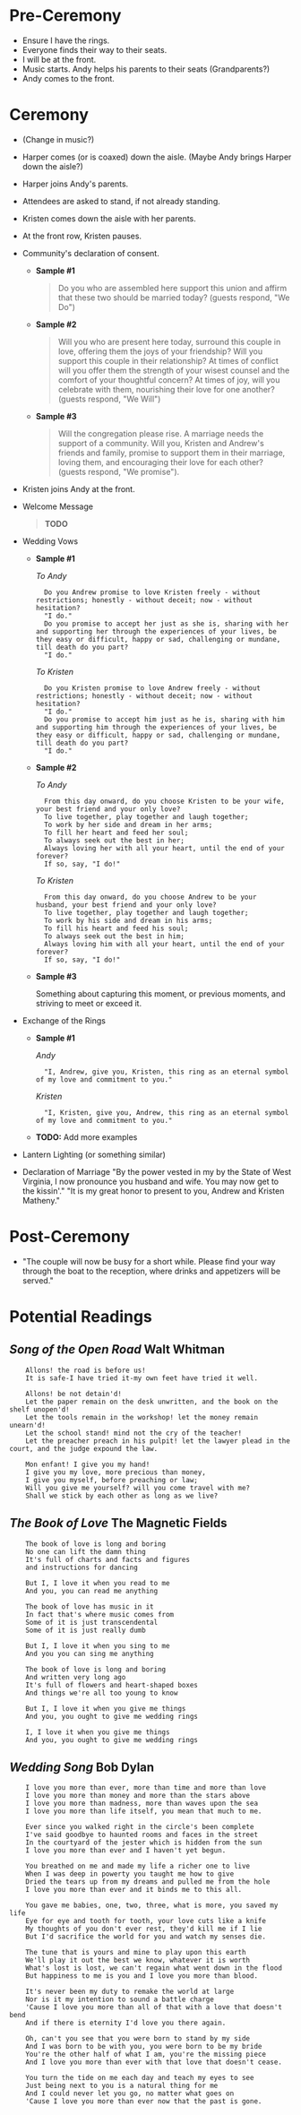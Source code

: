 Pre-Ceremony
============
- Ensure I have the rings.
- Everyone finds their way to their seats.
- I will be at the front.
- Music starts. Andy helps his parents to their seats (Grandparents?)
- Andy comes to the front.

Ceremony
========
- (Change in music?)
- Harper comes (or is coaxed) down the aisle. (Maybe Andy brings Harper down the aisle?)
- Harper joins Andy's parents.
- Attendees are asked to stand, if not already standing.
- Kristen comes down the aisle with her parents.
- At the front row, Kristen pauses.
- Community's declaration of consent.

	- **Sample #1**
		> Do you who are assembled here support this union and affirm that these two should be married today? (guests respond, "We Do")
	
	- **Sample #2**
		> Will you who are present here today, surround this couple in love, offering them the joys of your friendship? Will you support this couple in their relationship? At times of conflict will you offer them the strength of your wisest counsel and the comfort of your thoughtful concern? At times of joy, will you celebrate with them, nourishing their love for one another? (guests respond, "We Will")
		
	- **Sample #3**
		> Will the congregation please rise. A marriage needs the support of a community. Will you, Kristen and Andrew's friends and family, promise to support them in their marriage, loving them, and encouraging their love for each other? (guests respond, "We promise").
	
	

- Kristen joins Andy at the front.
- Welcome Message
	> **TODO**
- Wedding Vows

	- **Sample #1**
	
		*To Andy*
		
			Do you Andrew promise to love Kristen freely - without restrictions; honestly - without deceit; now - without hesitation?
			"I do."
			Do you promise to accept her just as she is, sharing with her and supporting her through the experiences of your lives, be they easy or difficult, happy or sad, challenging or mundane, till death do you part?
			"I do."
        
		*To Kristen*

	        Do you Kristen promise to love Andrew freely - without restrictions; honestly - without deceit; now - without hesitation?
	        "I do."
	        Do you promise to accept him just as he is, sharing with him and supporting him through the experiences of your lives, be they easy or difficult, happy or sad, challenging or mundane, till death do you part?
	        "I do."

	- **Sample #2**
	
		*To Andy*
	
	
	        From this day onward, do you choose Kristen to be your wife, your best friend and your only love?
	        To live together, play together and laugh together;
	        To work by her side and dream in her arms;
	        To fill her heart and feed her soul;
	        To always seek out the best in her;
	        Always loving her with all your heart, until the end of your forever?
	        If so, say, "I do!"

		*To Kristen*
	
	
	        From this day onward, do you choose Andrew to be your husband, your best friend and your only love?
	        To live together, play together and laugh together;
	        To work by his side and dream in his arms;
	        To fill his heart and feed his soul;
	        To always seek out the best in him;
	        Always loving him with all your heart, until the end of your forever?
	        If so, say, "I do!"	        

	- **Sample #3**

		Something about capturing this moment, or previous moments, and striving to meet or exceed it.
	


- Exchange of the Rings

	- **Sample #1**
	
		*Andy*
		
			"I, Andrew, give you, Kristen, this ring as an eternal symbol of my love and commitment to you."
		*Kristen*
		
			"I, Kristen, give you, Andrew, this ring as an eternal symbol of my love and commitment to you."

	- **TODO:** Add more examples
	
- Lantern Lighting (or something similar)
- Declaration of Marriage
"By the power vested in my by the State of West Virginia, I now pronounce you husband and wife. You may now get to the kissin'."
"It is my great honor to present to you, Andrew and Kristen Matheny."

Post-Ceremony
=============
- "The couple will now be busy for a short while. Please find your way through the boat to the reception, where drinks and appetizers will be served."

Potential Readings
==================
***Song of the Open Road*** Walt Whitman
-------------------------------------
        Allons! the road is before us!
        It is safe-I have tried it-my own feet have tried it well.	 

        Allons! be not detain'd!	 
        Let the paper remain on the desk unwritten, and the book on the shelf unopen'd!	 
        Let the tools remain in the workshop! let the money remain unearn'd!	 
        Let the school stand! mind not the cry of the teacher!
        Let the preacher preach in his pulpit! let the lawyer plead in the court, and the judge expound the law.	 

        Mon enfant! I give you my hand!	 
        I give you my love, more precious than money,	 
        I give you myself, before preaching or law;	 
        Will you give me yourself? will you come travel with me?
        Shall we stick by each other as long as we live?

***The Book of Love*** The Magnetic Fields
---------------------------------------
        The book of love is long and boring
        No one can lift the damn thing
        It's full of charts and facts and figures
        and instructions for dancing

        But I, I love it when you read to me
        And you, you can read me anything

        The book of love has music in it
        In fact that's where music comes from
        Some of it is just transcendental
        Some of it is just really dumb

        But I, I love it when you sing to me
        And you you can sing me anything

        The book of love is long and boring
        And written very long ago
        It's full of flowers and heart-shaped boxes
        And things we're all too young to know

        But I, I love it when you give me things
        And you, you ought to give me wedding rings

        I, I love it when you give me things
        And you, you ought to give me wedding rings
        
***Wedding Song*** Bob Dylan
---------------------------------------
		I love you more than ever, more than time and more than love
		I love you more than money and more than the stars above
		I love you more than madness, more than waves upon the sea
		I love you more than life itself, you mean that much to me.
		
		Ever since you walked right in the circle's been complete
		I've said goodbye to haunted rooms and faces in the street
		In the courtyard of the jester which is hidden from the sun
		I love you more than ever and I haven't yet begun.
		
		You breathed on me and made my life a richer one to live
		When I was deep in powerty you taught me how to give
		Dried the tears up from my dreams and pulled me from the hole
		I love you more than ever and it binds me to this all.
		
		You gave me babies, one, two, three, what is more, you saved my life
		Eye for eye and tooth for tooth, your love cuts like a knife
		My thoughts of you don't ever rest, they'd kill me if I lie
		But I'd sacrifice the world for you and watch my senses die.
		
		The tune that is yours and mine to play upon this earth
		We'll play it out the best we know, whatever it is worth
		What's lost is lost, we can't regain what went down in the flood
		But happiness to me is you and I love you more than blood.
		
		It's never been my duty to remake the world at large
		Nor is it my intention to sound a battle charge
		'Cause I love you more than all of that with a love that doesn't bend
		And if there is eternity I'd love you there again.
		
		Oh, can't you see that you were born to stand by my side
		And I was born to be with you, you were born to be my bride
		You're the other half of what I am, you're the missing piece
		And I love you more than ever with that love that doesn't cease.
		
		You turn the tide on me each day and teach my eyes to see
		Just being next to you is a natural thing for me
		And I could never let you go, no matter what goes on
		'Cause I love you more than ever now that the past is gone.

